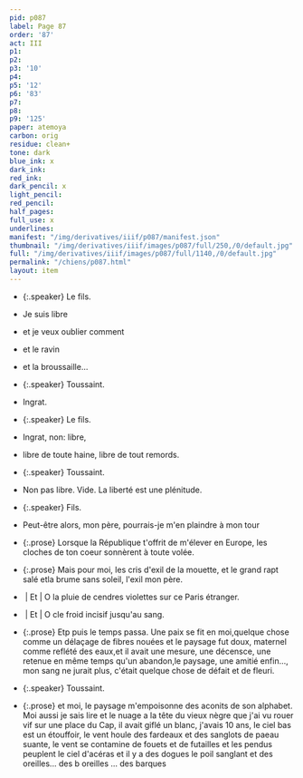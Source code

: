 ```yaml
---
pid: p087
label: Page 87
order: '87'
act: III
p1: 
p2: 
p3: '10'
p4: 
p5: '12'
p6: '83'
p7: 
p8: 
p9: '125'
paper: atemoya
carbon: orig
residue: clean+
tone: dark
blue_ink: x
dark_ink: 
red_ink: 
dark_pencil: x
light_pencil: 
red_pencil: 
half_pages: 
full_use: x
underlines: 
manifest: "/img/derivatives/iiif/p087/manifest.json"
thumbnail: "/img/derivatives/iiif/images/p087/full/250,/0/default.jpg"
full: "/img/derivatives/iiif/images/p087/full/1140,/0/default.jpg"
permalink: "/chiens/p087.html"
layout: item
---
```




- {:.speaker} Le fils.

- Je suis libre
- et je veux oublier comment
- et le ravin
- et la broussaille.<span class="add light-pencil inline">..</span>


- {:.speaker} Toussaint.

- Ingrat.


- {:.speaker} Le fils.

- Ingrat, non: libre,
- libre de toute haine, libre de tout remords.


- {:.speaker} Toussaint.

- Non pas libre. Vide. La liberté est une plénitude.


- {:.speaker} Fils.

- Peut-être alors, mon père, pourrais-je m'en plaindre à mon tour
- {:.prose} Lorsque la République t'offrit de m'élever en Europe, les cloches de ton coeur sonnèrent à toute volée.
- {:.prose} Mais pour moi, les cris d'exil de la mouette, et le grand rapt salé etla brume sans soleil, l'exil mon père.
- <span class="add margin">&nbsp;|&nbsp;Et&nbsp;|&nbsp;</span><span class="delete">O</span> la pluie de cendres violettes sur ce Paris étranger.
- <span class="add margin">&nbsp;|&nbsp;Et&nbsp;|&nbsp;</span><span class="delete">O</span>&nbsp;<span class="delete">c</span><span class="add light-pencil ">l</span>e froid incisif jusqu'au sang.
- {:.prose} Et<span class="delete">p</span> puis le temps passa. Une paix se fit en moi,quelque chose comme un délaçage de fibres nouées et le paysage fut doux, maternel comme reflété des eaux,et il avait une mesure, une décen<span class="delete">s</span><span class="add #u_m above">c</span>e, une retenue en même temps qu'un abandon,le paysage, une amitié enfin..., mon sang ne jurait plus, c'était quelque chose de défait et de fleuri.


- {:.speaker} Toussaint.

- {:.prose} et moi, le paysage m'empoisonne des aconits de son alphabet. Moi aussi je sais lire et le nuage a la tête du vieux nègre que j'ai vu rouer vif sur une place du Cap, il avait giflé un blanc, j'avais 10 ans, le ciel bas est un étouffoir, le vent houle des fardeaux et des sanglots de p<span class="delete">a</span><span class="add  ">e</span>au suante, le vent se contamine de fouets et de futailles et les pendus peuplent le ciel d'acéras et il y a des dogues le poil sanglant et des oreilles... des <span class="delete">b</span> oreilles ... des barques



